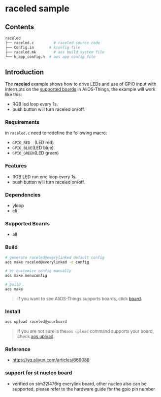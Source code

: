 # raceled sample

## Contents

```sh
raceled
├── raceled.c         # raceled source code
├── Config.in       # kconfig file
├── raceled.mk        # aos build system file
└── k_app_config.h  # aos app config file
```

## Introduction

The **raceled** example shows how to drive LEDs and use of GPIO input with interrupts on the [supported boards](../../../board) in AliOS-Things, the example will work like this:
* RGB led loop every 1s.
* push button will turn raceled on/off.

### Requirements

in `raceled.c` need to redefine the following macro:
* `GPIO_RED  `(LED red)
* `GPIO_BLUE`(LED blue)
* `GPIO_GREEN`(LED green)

### Features

* RGB LED run one loop every 1s.
* push button will turn raceled on/off.

### Dependencies

* yloop
* cli

### Supported Boards

- all

### Build

```sh
# generate raceled@everylinked default config
aos make raceled@everylinked -c config

# or customize config manually
aos make menuconfig

# build
aos make
```

> if you want to see AliOS-Things supports boards, click [board](../../../board).

### Install

```sh
aos upload raceled@yourboard
```

> if you are not sure is the`aos upload` command supports your board, check [aos upload](../../../build/site_scons/upload).

### Reference

* https://yq.aliyun.com/articles/669088

### support for st nucleo board
* verified on stm32l476rg everylink board, other nucleo also can be supported, please refer to the hardware guide for the gpio pin number
